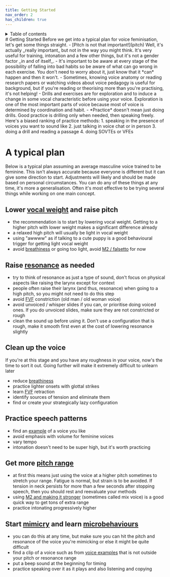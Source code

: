 ```yaml
---
title: Getting Started
nav_order: 2
has_children: true
---
```

<details closed markdown="block">
  <summary>
    Table of contents
  </summary>
{: .text-delta }
1. TOC
{:toc}
</details>
# Getting Started
Before we get into a typical plan for voice feminisation, let's get some things straight.
- [Pitch is not that important!](pitch) Well, it's actually _really important_ but not in the way you might think. It's very useful for training, intonation and a few other things, but it's not a gender factor _in and of itself_.
- It's important to be aware at every stage of the possibility of falling into bad habits so be aware of what can go wrong in each exercise. You don't need to worry about it, just know that it *can* happen and then it won't.
- Sometimes, knowing voice anatomy or reading research papers or watching videos about voice pedagogy is useful for background, but if you're reading or theorising more than you're practising, it's not helping!
- Drills and exercises are for exploration and to induce a change in some vocal characteristic before using your voice. Exploration is one of the most important parts of voice because most of voice is determined by coordination and habit.
- *Practice* doesn't mean just doing drills. Good practice is drilling only when needed, then speaking freely. Here's a biased ranking of practice methods:
  1. speaking in the presence of voices you want to sound like
  2. just talking in voice chat or in person
  3. doing a drill and reading a passage
  4. doing SOVTEs or VFEs

# A typical plan
Below is a typical plan assuming an average masculine voice trained to be feminine. This isn't always accurate because everyone is different but it can give some direction to start. Adjustments will likely and should be made based on personal circumstances. You can do any of these things at any time, it's more a generalisation. Often it's most effective to be trying several things while working on one main concept.

## Lower [vocal weight](/wiki/pages/vocal-weight) and raise pitch
- the recommendation is to start by lowering vocal weight. Getting to a higher pitch with lower weight makes a significant difference already
- a relaxed high pitch will usually be light in vocal weight
- using "awwww" as if talking to a cute puppy is a good behavioural trigger for getting light vocal weight
- avoid [breathiness](/wiki/pages/clarity/breathiness) or going too light, avoid [M2 / falsetto](/wiki/pages/other-resources/mechanisms) for now

## Raise [resonance](/wiki/pages/resonance) as needed
- try to think of resonance as just a type of sound, don't focus on physical aspects like raising the larynx except for context
- people often raise their larynx (and thus, resonance) when going to a high pitch, so you might not need to do this step
- avoid [FVF](/wiki/pages/clarity/FVF) constriction (old man / old woman voice)
- avoid unvoiced / whisper slides if you can, or prioritise doing voiced ones. If you do unvoiced slides, make sure they are not constricted or rough
- clean the sound up before using it. Don't use a configuration that is rough, make it smooth first even at the cost of lowering resonance slightly

## Clean up the voice
If you're at this stage and you have any roughness in your voice, now's the time to sort it out. Going further will make it extremely difficult to unlearn later

- reduce [breathiness](/wiki/pages/clarity/breathiness)
- practice lighter onsets with glottal strikes
- learn [FVF](/wiki/pages/clarity/FVF) retraction
- identify sources of tension and eliminate them
- find or create your strategically lazy configuration

## Practice speech patterns
- find an [example](/wiki/pages/voice-examples) of a voice you like
- avoid emphasis with volume for feminine voices
- vary tempo
- intonation doesn't need to be super high, but it's worth practicing

## Get more [pitch range](/wiki/pages/pitch-range)
- at first this means just using the voice at a higher pitch sometimes to stretch your range. Fatigue is normal, but strain is to be avoided. If tension in neck persists for more than a few seconds after stopping speech, then you should rest and reevaluate your methods
- using [M2 and making it stronger](/wiki/pages/pitch-range/strong-m2) (sometimes called mix voice) is a good quick way to get tons of extra range
- practice intonating progressively higher

## Start [mimicry](/wiki/pages/microbehaviours/mimicry) and learn [microbehaviours](/wiki/pages/microbehaviours)
- you can do this at any time, but make sure you can hit the pitch and resonance of the voice you're mimicking or else it might be quite difficult
- find a clip of a voice such as from [voice examples](/wiki/pages/voice-examples) that is not outside your pitch or resonance range
- put a beep sound at the beginning for timing
- practice speaking over it as it plays and also listening and copying
